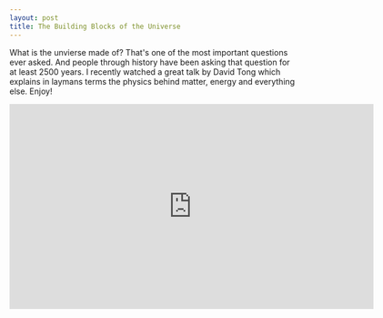 ```yaml
---
layout: post
title: The Building Blocks of the Universe
---
```


What is the unvierse made of? That's one of the most important questions ever asked. And people through history have been asking that question for at least 2500 years. I recently watched a great talk by David Tong which explains in laymans terms the physics behind matter, energy and everything else. Enjoy!

<iframe width="640" height="360" src="https://www.youtube.com/embed/zNVQfWC_evg" frameborder="0" gesture="media" allow="encrypted-media" allowfullscreen></iframe>
